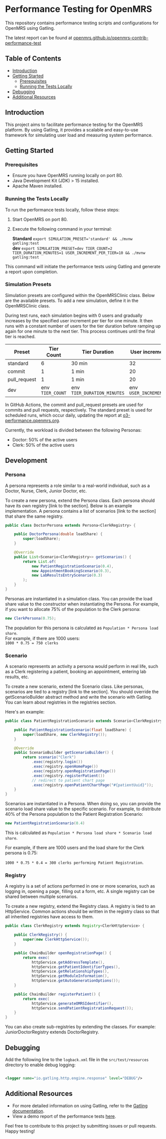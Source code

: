 # Performance Testing for OpenMRS

This repository contains performance testing scripts and configurations for OpenMRS using Gatling.

The latest report can be found
at [openmrs.github.io/openmrs-contrib-performance-test](https://openmrs.github.io/openmrs-contrib-performance-test/)

## Table of Contents

- [Introduction](#introduction)
- [Getting Started](#getting-started)
    - [Prerequisites](#prerequisites)
    - [Running the Tests Locally](#running-the-tests-locally)
- [Debugging](#debugging)
- [Additional Resources](#additional-resources)

## Introduction

This project aims to facilitate performance testing for the OpenMRS platform. By using Gatling, it provides a scalable
and easy-to-use framework for simulating user load and measuring system performance.

## Getting Started

### Prerequisites

- Ensure you have OpenMRS running locally on port 80.
- Java Development Kit (JDK) > 15 installed.
- Apache Maven installed.

### Running the Tests Locally

To run the performance tests locally, follow these steps:

1. Start OpenMRS on port 80.
2. Execute the following command in your terminal:

   **Standard** `export SIMULATION_PRESET='standard' && ./mvnw gatling:test` \
   **dev**  `export SIMULATION_PRESET=dev TIER_COUNT=2 TIER_DURATION_MINUTES=1 USER_INCREMENT_PER_TIER=10 && ./mvnw gatling:test`

This command will initiate the performance tests using Gatling and generate a report upon completion.

### Simulation Presets

Simulation presets are configured within the OpenMRSClinic class. Below are the available presets. To add a new
simulation, define it in the OpenMRSClinic class.

During test runs, each simulation begins with 0 users and gradually increases by the specified user increment per tier
for one minute. It then runs with a constant number of users for the tier duration before ramping up again for one
minute to the next tier. This process continues until the final tier is reached.

| Preset       | Tier Count       | Tier Duration               | User increment per tier       | Ramp duration |
|--------------|------------------|-----------------------------|-------------------------------|---------------|
| standard     | 6                | 30 min                      | 32                            | 1 min         |
| commit       | 1                | 1 min                       | 20                            | 1 min         |
| pull_request | 1                | 1 min                       | 20                            | 1 min         |
| dev          | env `TIER_COUNT` | env `TIER_DURATION_MINUTES` | env `USER_INCREMENT_PER_TIER` | 1 min         |

In GitHub Actions, the commit and pull_request presets are used for commits and pull requests, respectively. The
standard preset is used for scheduled runs, which occur daily, updating the report at [o3-performance.openmrs.org](https://o3-performance.openmrs.org).

Currently, the workload is divided between the following Personas:

- Doctor: 50% of the active users
- Clerk: 50% of the active users

## Development


### Persona
A persona represents a role similar to a real-world individual, such as a Doctor, Nurse, Clerk, Junior Doctor, etc.

To create a new persona, extend the Persona class. Each persona should have its own registry [link to the section]. Below is an example implementation. A persona contains a list of scenarios [link to the section] that share the same registry.

```java
public class DoctorPersona extends Persona<ClerkRegistry> {

    public DoctorPersona(double loadShare) {
        super(loadShare);
    }

    @Override
    public List<Scenario<ClerkRegistry>> getScenarios() {
        return List.of(
            new PatientRegistrationScenario(0.4),
            new AppointmentBookingScenario(0.3),
            new LabResultsEntryScenario(0.3)
        );
    }
}
```
Personas are instantiated in a simulation class. You can provide the load share value to the constructor when instantiating the Persona. For example, if you want to allocate 75% of the population to the Clerk persona:

```java
new ClerkPersona(0.75);
```

The population for this persona is calculated as `Population * Persona load share`. \
For example, if there are 1000 users: \
`1000 * 0.75 = 750 clerks`

### Scenario
A scenario represents an activity a persona would perform in real life, such as a Clerk registering a patient, booking an appointment, entering lab results, etc.

To create a new scenario, extend the Scenario class. Like personas, scenarios are tied to a registry [link to the section]. You should override the getScenarioBuilder abstract method and write the scenario with Gatling. You can learn about registries in the registries section.

Here's an example:

```java
public class PatientRegistrationScenario extends Scenario<ClerkRegistry> {

    public PatientRegistrationScenario(float loadShare) {
        super(loadShare, new ClerkRegistry());
    }

    @Override
    public ScenarioBuilder getScenarioBuilder() {
        return scenario("Clerk")
            .exec(registry.login())
            .exec(registry.openHomePage())
            .exec(registry.openRegistrationPage())
            .exec(registry.registerPatient())
            // redirect to patient chart page
            .exec(registry.openPatientChartPage("#{patientUuid}"));
    }
}
```

Scenarios are instantiated in a Persona. When doing so, you can provide the scenario load share value to the specific scenario. For example, to distribute 40% of the Persona population to the Patient Registration Scenario:

```java
new PatientRegistrationScenario(0.4)
```

This is calculated as `Population * Persona load share * Scenario load share`.

For example, if there are 1000 users and the load share for the Clerk persona is 0.75:

`1000 * 0.75 * 0.4 = 300 clerks performing Patient Registration`.

### Registry
A registry is a set of actions performed in one or more scenarios, such as logging in, opening a page, filling out a form, etc. A single registry can be shared between multiple scenarios.

To create a new registry, extend the Registry class. A registry is tied to an HttpService. Common actions should be written in the registry class so that all inherited registries have access to them.

```java
public class ClerkRegistry extends Registry<ClerkHttpService> {

    public ClerkRegistry() {
        super(new ClerkHttpService());
    }

    public ChainBuilder openRegistrationPage() {
        return exec(
            httpService.getAddressTemplate(),
            httpService.getPatientIdentifierTypes(),
            httpService.getRelationshipTypes(),
            httpService.getModuleInformation(),
            httpService.getAutoGenerationOptions());
    }

    public ChainBuilder registerPatient() {
        return exec(
            httpService.generateOMRSIdentifier(),
            httpService.sendPatientRegistrationRequest());
    }
}
```

You can also create sub-registries by extending the classes. For example: JuniorDoctorRegistry extends DoctorRegistry.

## Debugging

Add the following line to the `logback.xml` file in the `src/test/resources` directory to enable debug logging:

```xml

<logger name="io.gatling.http.engine.response" level="DEBUG"/>
```

## Additional Resources

- For more detailed information on using Gatling, refer to the [Gatling documentation](https://gatling.io/docs/).
- View a demo report of the performance tests [here](https://omrs-performance-report.surge.sh/).

Feel free to contribute to this project by submitting issues or pull requests. Happy testing!
